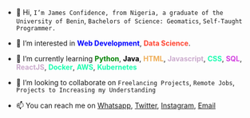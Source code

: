 - 👋 Hi, ```I’m James Confidence, from Nigeria, a graduate of the University of Benin```, ```Bachelors of Science: Geomatics```, ```Self-Taught Programmer.```

- 👀 I’m interested in <span style="color:blue"><b>Web Development</b></span>, <span style="color:#ff4532"><b>Data Science</b></span>.
- 🌱 I’m currently learning <span style="color:green"><b> Python</b></span>, <span style="color:black"><b>Java</b></span>, <span style="color:#efaf5a"><b>HTML</b></span>, <span style="color:#cbabcd"><b>Javascript</b></span>, <span style="color:#19fdaf"><b>CSS</b></span>, <span style="color:#d23fdf"><b>SQL</b></span>, <span style="color:#cbabcd"><b>ReactJS</b></span>, <span style="color:#19fdaf"><b>Docker</b></span>, <span style="color:#19fdaf"><b>AWS</b></span>, <span style="color:#19fdaf"><b>Kubernetes</b></span>

- 💞️ I’m looking to collaborate on  ```Freelancing Projects```, ```Remote Jobs```, ```Projects to Increasing my Understanding```

- 📫 You can reach me on [Whatsapp](https://wa.me/+2348149795370), [Twitter](https://twitter.com/jamesconfy), [Instagram](https://intagram.com/jamesconfy), [Email](mailto:bobdence@gmail.com)

<!---
jamesconfy/jamesconfy is a ✨ special ✨ repository because its `README.md` (this file) appears on your GitHub profile.
You can click the Preview link to take a look at your changes.
--->
